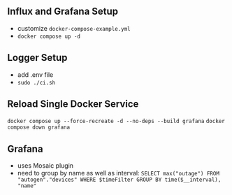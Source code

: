 ## Influx and Grafana Setup
- customize `docker-compose-example.yml`
- `docker compose up -d`

## Logger Setup
- add .env file
- `sudo ./ci.sh` 

## Reload Single Docker Service
`docker compose up --force-recreate -d --no-deps --build grafana`
`docker compose down grafana`

## Grafana
- uses Mosaic plugin
- need to group by name as well as interval: `SELECT max("outage") FROM "autogen"."devices" WHERE $timeFilter GROUP BY time($__interval), "name"`
